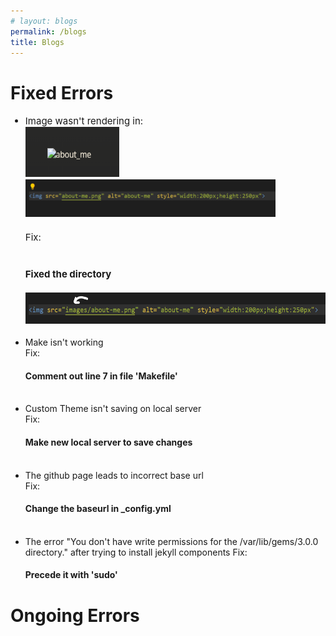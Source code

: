 ```yaml
---
# layout: blogs
permalink: /blogs
title: Blogs
---
```

<!-- <h1>Unit 1: Build a Lab Notebook</h1>
<table>
    <tr>
        <th>Week</th>
        <th>Plan</th>
        <th>Hacks (IPYNB)</th>
        <th>Tangibles</th>
    </tr>
    <tr>
        <td>0</td>
        <td><a>Add wsl, github, and vscode</a></td>
        <td></td>
        <td><a href="{{site.baseurl}}/games">Games & Projects</a></td>
    </tr>
    <tr>
        <td>1</td>
        <td></td>
        <td></td>
        <td></td>
    </tr>
    <tr>
        <td>2</td>
        <td></td>
        <td></td>
        <td></td>
    </tr>
    <tr>
        <td>3</td>
        <td></td>
        <td></td>
        <td></td>
    </tr>
</table>
<br><br><br><br> -->
<h1>Fixed Errors</h1>
<ul>
    <li style="font-size:15px">
        Image wasn't rendering in:<br>
        <img src="images/image_render_error.png" alt="image_error" style="width:150px;height:80px"><br>
        <img src="images/image_code_error.png" alt="image_code_error" style="width:400px;height:60px"><br><br>
        Fix:<br><br>
        <h4>Fixed the directory</h4>
        <img src="images/image_fix.png" alt="image_code_fix" style="width:500px;height:50px">
    </li>
    <br>
    <li>
        Make isn't working<br>
        Fix:<br>
        <h4>Comment out line 7 in file 'Makefile'</h4>
    </li>
    <br>
    <li>Custom Theme isn't saving on local server
        <br>
        Fix:
        <h4>Make new local server to save changes</h4>
    </li>
    <br>
    <li>The github page leads to incorrect base url
        <br>
        Fix:
        <h4>Change the baseurl in _config.yml</h4>
    </li>
    <br>
    <li>The error "You don't have write permissions for the /var/lib/gems/3.0.0 directory." after trying to install jekyll components
        Fix:
        <h4>Precede it with 'sudo'</h4>
    </li>
</ul>
<h1>Ongoing Errors</h1>
<ul>
    
</ul>

<!-- 
<h1>To-do</h1>
<html>
    <head>
    </head>
    <body>
        <script>
            console.log(todo);
        </script>
    </body>
</html> -->
